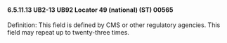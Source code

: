 #### 6.5.11.13 UB2-13 UB92 Locator 49 (national) (ST) 00565

Definition: This field is defined by CMS or other regulatory agencies. This field may repeat up to twenty-three times.

